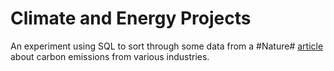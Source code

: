 # Climate and Energy Projects

An experiment using SQL to sort through some data from a #Nature# [article](https://www.nature.com/articles/s41597-022-01178-9) about carbon emissions from various industries.
